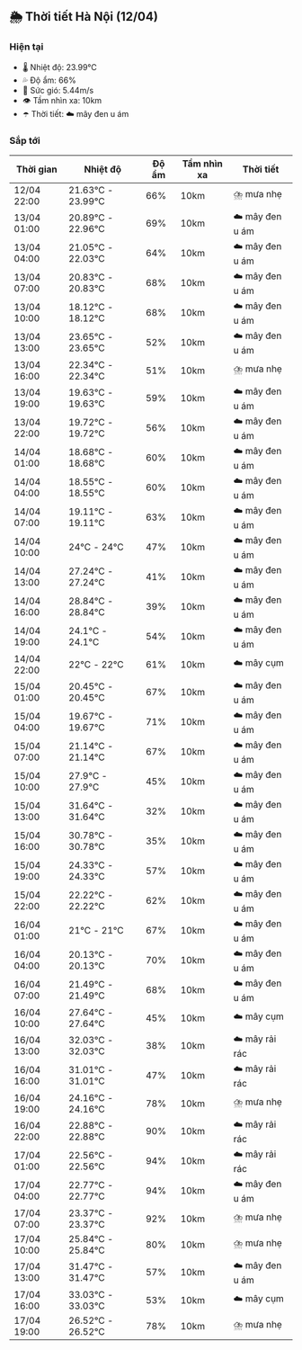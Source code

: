 ## 🌦️ Thời tiết Hà Nội (12/04)

### Hiện tại

- 🌡️ Nhiệt độ: 23.99℃
- 💦 Độ ẩm: 66%
- 💨 Sức gió: 5.44m/s
- 👁️ Tầm nhìn xa: 10km
- ☂️ Thời tiết: ☁️ mây đen u ám

### Sắp tới

| Thời gian | Nhiệt độ | Độ ẩm | Tầm nhìn xa | Thời tiết |
| --- | --- | --- | --- | --- |
| 12/04 22:00 | 21.63℃ - 23.99℃ | 66% | 10km | ⛈️ mưa nhẹ |
| 13/04 01:00 | 20.89℃ - 22.96℃ | 69% | 10km | ☁️ mây đen u ám |
| 13/04 04:00 | 21.05℃ - 22.03℃ | 64% | 10km | ☁️ mây đen u ám |
| 13/04 07:00 | 20.83℃ - 20.83℃ | 68% | 10km | ☁️ mây đen u ám |
| 13/04 10:00 | 18.12℃ - 18.12℃ | 68% | 10km | ☁️ mây đen u ám |
| 13/04 13:00 | 23.65℃ - 23.65℃ | 52% | 10km | ☁️ mây đen u ám |
| 13/04 16:00 | 22.34℃ - 22.34℃ | 51% | 10km | ⛈️ mưa nhẹ |
| 13/04 19:00 | 19.63℃ - 19.63℃ | 59% | 10km | ☁️ mây đen u ám |
| 13/04 22:00 | 19.72℃ - 19.72℃ | 56% | 10km | ☁️ mây đen u ám |
| 14/04 01:00 | 18.68℃ - 18.68℃ | 60% | 10km | ☁️ mây đen u ám |
| 14/04 04:00 | 18.55℃ - 18.55℃ | 60% | 10km | ☁️ mây đen u ám |
| 14/04 07:00 | 19.11℃ - 19.11℃ | 63% | 10km | ☁️ mây đen u ám |
| 14/04 10:00 | 24℃ - 24℃ | 47% | 10km | ☁️ mây đen u ám |
| 14/04 13:00 | 27.24℃ - 27.24℃ | 41% | 10km | ☁️ mây đen u ám |
| 14/04 16:00 | 28.84℃ - 28.84℃ | 39% | 10km | ☁️ mây đen u ám |
| 14/04 19:00 | 24.1℃ - 24.1℃ | 54% | 10km | ☁️ mây đen u ám |
| 14/04 22:00 | 22℃ - 22℃ | 61% | 10km | ☁️ mây cụm |
| 15/04 01:00 | 20.45℃ - 20.45℃ | 67% | 10km | ☁️ mây đen u ám |
| 15/04 04:00 | 19.67℃ - 19.67℃ | 71% | 10km | ☁️ mây đen u ám |
| 15/04 07:00 | 21.14℃ - 21.14℃ | 67% | 10km | ☁️ mây đen u ám |
| 15/04 10:00 | 27.9℃ - 27.9℃ | 45% | 10km | ☁️ mây đen u ám |
| 15/04 13:00 | 31.64℃ - 31.64℃ | 32% | 10km | ☁️ mây đen u ám |
| 15/04 16:00 | 30.78℃ - 30.78℃ | 35% | 10km | ☁️ mây đen u ám |
| 15/04 19:00 | 24.33℃ - 24.33℃ | 57% | 10km | ☁️ mây đen u ám |
| 15/04 22:00 | 22.22℃ - 22.22℃ | 62% | 10km | ☁️ mây đen u ám |
| 16/04 01:00 | 21℃ - 21℃ | 67% | 10km | ☁️ mây đen u ám |
| 16/04 04:00 | 20.13℃ - 20.13℃ | 70% | 10km | ☁️ mây đen u ám |
| 16/04 07:00 | 21.49℃ - 21.49℃ | 68% | 10km | ☁️ mây đen u ám |
| 16/04 10:00 | 27.64℃ - 27.64℃ | 45% | 10km | ☁️ mây cụm |
| 16/04 13:00 | 32.03℃ - 32.03℃ | 38% | 10km | ☁️ mây rải rác |
| 16/04 16:00 | 31.01℃ - 31.01℃ | 47% | 10km | ☁️ mây rải rác |
| 16/04 19:00 | 24.16℃ - 24.16℃ | 78% | 10km | ⛈️ mưa nhẹ |
| 16/04 22:00 | 22.88℃ - 22.88℃ | 90% | 10km | ☁️ mây rải rác |
| 17/04 01:00 | 22.56℃ - 22.56℃ | 94% | 10km | ☁️ mây rải rác |
| 17/04 04:00 | 22.77℃ - 22.77℃ | 94% | 10km | ☁️ mây đen u ám |
| 17/04 07:00 | 23.37℃ - 23.37℃ | 92% | 10km | ⛈️ mưa nhẹ |
| 17/04 10:00 | 25.84℃ - 25.84℃ | 80% | 10km | ⛈️ mưa nhẹ |
| 17/04 13:00 | 31.47℃ - 31.47℃ | 57% | 10km | ☁️ mây đen u ám |
| 17/04 16:00 | 33.03℃ - 33.03℃ | 53% | 10km | ☁️ mây cụm |
| 17/04 19:00 | 26.52℃ - 26.52℃ | 78% | 10km | ⛈️ mưa nhẹ |
